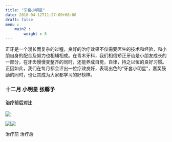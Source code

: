 ```yaml
---
title: "牙套小明星"
date: 2018-04-12T11:27:09+08:00
draft: false
menu : 
    main2 : 
        weight : 8
---
```


正牙是一个漫长而复杂的过程，良好的治疗效果不仅需要医生的技术和经验，和小朋自身的配合及努力也相辅相成。在青木牙科，我们相信矫正牙齿是小朋友成长的一部分，在牙齿慢慢变整齐的同时，还能养成自觉，自律，持之以恒的良好习惯。正因如此，我们在每月都会评出一位疗效良好，表现出色的“牙套小明星”，嘉奖鼓励的同时，也让其成为大家都学习的好榜样。

### 十二月 小明星 张馨予

#### 治疗前后对比

![](http://www.aokiyouyou.com/static/img/7.jpg)

![](http://www.aokiyouyou.com/static/img/zxy1.jpg)![](http://www.aokiyouyou.com/static/img/zxy2.jpg)

治疗前 治疗后